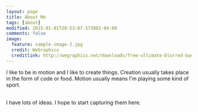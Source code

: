 ```yaml
---
layout: page
title: About Me
tags: [about]
modified: 2015-01-01T20:53:07.573882-04:00
comments: false
image:
  feature: sample-image-2.jpg
  credit: WeGraphics
  creditlink: http://wegraphics.net/downloads/free-ultimate-blurred-background-pack/
---
```


I like to be in motion and I like to create things.  Creation usually takes place in the form of code or food.  Motion usually means I'm playing some kind of sport.

<br />
I have lots of ideas.  I hope to start capturing them here.
